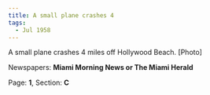 ```yaml
---  
title: A small plane crashes 4  
tags:  
  - Jul 1958  
---  
```

  
A small plane crashes 4 miles off Hollywood Beach. [Photo]  
  
Newspapers: **Miami Morning News or The Miami Herald**  
  
Page: **1**, Section: **C** 
